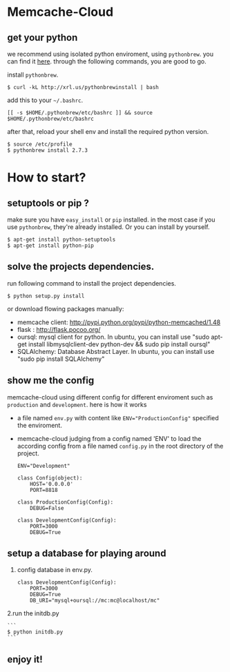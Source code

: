 # Memcache-Cloud

## get your python

we recommend using isolated python enviroment, using `pythonbrew`. you can find it [here](https://github.com/utahta/pythonbrew). through the following commands, you are good to go.

install `pythonbrew`.

```
$ curl -kL http://xrl.us/pythonbrewinstall | bash
```

add this to your `~/.bashrc`.

```
[[ -s $HOME/.pythonbrew/etc/bashrc ]] && source $HOME/.pythonbrew/etc/bashrc
```

after that, reload your shell env and install the required python version.

```
$ source /etc/profile
$ pythonbrew install 2.7.3
```
# How to start?

## setuptools or pip ?
make sure you have `easy_install` or `pip` installed. in the most case if you use `pythonbrew`, they're already installed. Or you can install by yourself.

```
$ apt-get install python-setuptools
$ apt-get install python-pip
```

## solve the projects dependencies.

run following command to install the project dependencies.

```
$ python setup.py install
```

or download flowing packages manually:

* memcache client:  http://pypi.python.org/pypi/python-memcached/1.48
* flask : http://flask.pocoo.org/
* oursql: mysql client for python. In ubuntu, you can install use "sudo apt-get install libmysqlclient-dev python-dev && sudo pip install oursql"
* SQLAlchemy: Database Abstract Layer. In ubuntu, you can install use "sudo pip install SQLAlchemy"


## show me the config

memcache-cloud using different config for different enviroment such as `production` and `development`. here is how it works

+ a file named `env.py` with content like `ENV="ProductionConfig"` specified the enviroment.
+ memcache-cloud judging from a config named 'ENV' to load the according config from a file named `config.py` in the root directory of the project.

    ```
    ENV="Development"

    class Config(object):
        HOST='0.0.0.0'
        PORT=8818

    class ProductionConfig(Config):
        DEBUG=False

    class DevelopmentConfig(Config):
        PORT=3000
        DEBUG=True
    ```

## setup a database for playing around

1. config database in env.py.

    ```
    class DevelopmentConfig(Config):
        PORT=3000
        DEBUG=True
        DB_URI="mysql+oursql://mc:mc@localhost/mc"
    ```

2.run the initdb.py

    ```
    $ python initdb.py
    ```

## enjoy it!
